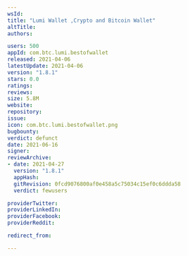 ```yaml
---
wsId: 
title: "Lumi Wallet ,Crypto and Bitcoin Wallet"
altTitle: 
authors:

users: 500
appId: com.btc.lumi.bestofwallet
released: 2021-04-06
latestUpdate: 2021-04-06
version: "1.8.1"
stars: 0.0
ratings: 
reviews: 
size: 5.8M
website: 
repository: 
issue: 
icon: com.btc.lumi.bestofwallet.png
bugbounty: 
verdict: defunct
date: 2021-06-16
signer: 
reviewArchive:
- date: 2021-04-27
  version: "1.8.1"
  appHash: 
  gitRevision: 0fcd9076800af0e458a5c75034c15ef0c6ddda58
  verdict: fewusers

providerTwitter: 
providerLinkedIn: 
providerFacebook: 
providerReddit: 

redirect_from:

---
```



